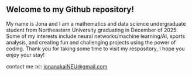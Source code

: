 ## Welcome to my Github repository!

My name is Jona and I am a mathematics and data science undergraduate student from Northeastern University graduating in December of 2025. Some of my interests include neural networks/machine learning/AI, sports analysis, and creating fun and challenging projects using the power of coding. Thank you for taking some time to visit my respository, I hope you enjoy your stay!

contact me ✉️: jonanakaiNEU@gmail.com
